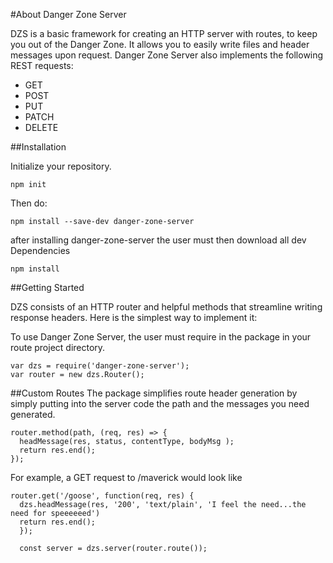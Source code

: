 #About Danger Zone Server

DZS is a basic framework for creating an HTTP server with routes, to keep you out of the Danger Zone.  It allows you to easily write files and header messages upon request. Danger Zone Server also implements the following REST requests:

* GET
* POST
* PUT
* PATCH
* DELETE

##Installation

Initialize your repository.
```
npm init
```
Then do:

```
npm install --save-dev danger-zone-server
```

after installing danger-zone-server the user must then download all dev Dependencies

```
npm install
```

##Getting Started

DZS consists of an HTTP router and helpful methods that streamline writing response headers. Here is the simplest way to implement it:

To use Danger Zone Server, the user must require in the package in your route project directory.

```
var dzs = require('danger-zone-server');
var router = new dzs.Router();
```

##Custom Routes
The package simplifies route header generation by simply putting into the server code the path and the messages you need generated.

```
router.method(path, (req, res) => {
  headMessage(res, status, contentType, bodyMsg );
  return res.end();
});
```

For example, a GET request to /maverick would look like

```
router.get('/goose', function(req, res) {
  dzs.headMessage(res, '200', 'text/plain', 'I feel the need...the need for speeeeeed')
  return res.end();
  });

  const server = dzs.server(router.route());
```
